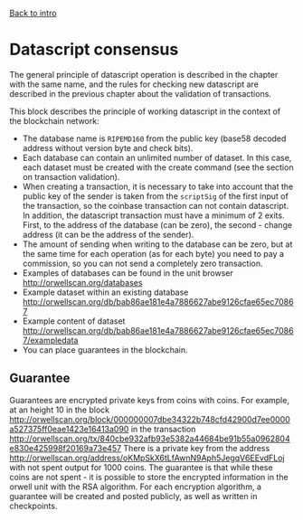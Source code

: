 [Back to intro](https://github.com/gettocat/orwell/blob/master/docs/intro.md)

# Datascript consensus

The general principle of datascript operation is described in the chapter with the same name, and the rules for checking new datascript are described in the previous chapter about the validation of transactions.

This block describes the principle of working datascript in the context of the blockchain network:

* The database name is `RIPEMD160` from the public key (base58 decoded address without version byte and check bits).
* Each database can contain an unlimited number of dataset. In this case, each dataset must be created with the create command (see the section on transaction validation).
* When creating a transaction, it is necessary to take into account that the public key of the sender is taken from the `scriptSig` of the first input of the transaction, so the coinbase transaction can not contain datascript. In addition, the datascript transaction must have a minimum of 2 exits. First, to the address of the database (can be zero), the second - change address (it can be the address of the sender).
* The amount of sending when writing to the database can be zero, but at the same time for each operation (as for each byte) you need to pay a commission, so you can not send a completely zero transaction.
* Examples of databases can be found in the unit browser http://orwellscan.org/databases
* Example dataset within an existing database http://orwellscan.org/db/bab86ae181e4a7886627abe9126cfae65ec70867
* Example content of dataset http://orwellscan.org/db/bab86ae181e4a7886627abe9126cfae65ec70867/exampledata
* You can place guarantees in the blockchain.

## Guarantee

Guarantees are encrypted private keys from coins with coins. For example, at an height 10 in the block http://orwellscan.org/block/000000007dbe34322b748cfd42900d7ee0000a527375ff0eae1423e16413a090 in the transaction http://orwellscan.org/tx/840cbe932afb93e5382a44684be91b55a0962804e830e425998f20169a73e457
There is a private key from the address http://orwellscan.org/address/oKMpSkX6tLfAwnN9Aph5JegqV6EEvdFLoj with not spent output for 1000 coins. The guarantee is that while these coins are not spent - it is possible to store the encrypted information in the orwell unit with the RSA algorithm. For each encryption algorithm, a guarantee will be created and posted publicly, as well as written in checkpoints.

